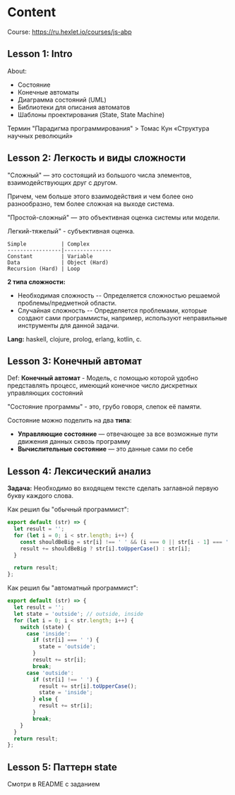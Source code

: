 # Content

Course: https://ru.hexlet.io/courses/js-abp

## Lesson 1: Intro

About:
* Состояние
* Конечные автоматы
* Диаграмма состояний (UML)
* Библиотеки для описания автоматов
* Шаблоны проектирования (State, State Machine)

Термин "Парадигма программирования" > Томас Кун «Структура научных революций»

## Lesson 2: Легкость и виды сложности

"Сложный" — это состоящий из большого числа элементов, взаимодействующих друг с другом.

Причем, чем больше этого взаимодействия и чем более оно разнообразно, тем более сложная на выходе система.

"Простой-сложный" — это объективная оценка системы или модели.

 Легкий-тяжелый" - субъективная оценка.

 ```
Simple           | Complex       
-----------------|---------------
Constant         | Variable      
Data             | Object (Hard)
Recursion (Hard) | Loop          
 ```

__2 типа сложности:__
* Необходимая сложность -- Определяется сложностью решаемой проблемы/предметной области.
* Случайная сложность -- Определяется проблемами, которые создают сами программисты, например, используют неправильные инструменты для данной задачи.

__Lang:__ haskell, clojure, prolog, erlang, kotlin, c.

## Lesson 3: Конечный автомат

Def: __Конечный автомат__ - Модель, с помощью которой удобно представлять процесс, имеющий конечное число дискретных управляющих состояний

"Состояние программы" - это, грубо говоря, слепок её памяти.

Состояние можно поделить на два __типа__:
* __Управляющие состояние__	— отвечающее за все возможные пути движения данных сквозь программу
* __Вычислительные состояние__ — это данные сами по себе


## Lesson 4: Лексический анализ

__Задача:__ Необходимо во входящем тексте сделать заглавной первую букву каждого слова.

Как решил бы "обычный программист":
```js
export default (str) => {
  let result = '';
  for (let i = 0; i < str.length; i++) {
    const shouldBeBig = str[i] !== ' ' && (i === 0 || str[i - 1] === ' ');
    result += shouldBeBig ? str[i].toUpperCase() : str[i];
  }

  return result;
};
```

Как решил бы "автоматный программист":

```js
export default (str) => {
  let result = '';
  let state = 'outside'; // outside, inside
  for (let i = 0; i < str.length; i++) {
    switch (state) {
      case 'inside':
        if (str[i] === ' ') {
          state = 'outside';
        }
        result += str[i];
        break;
      case 'outside':
        if (str[i] !== ' ') {
          result += str[i].toUpperCase();
          state = 'inside';
        } else {
          result += str[i];
        }
        break;
    }
  }
  return result;
};
```

## Lesson 5: Паттерн state

Смотри в README c заданием
